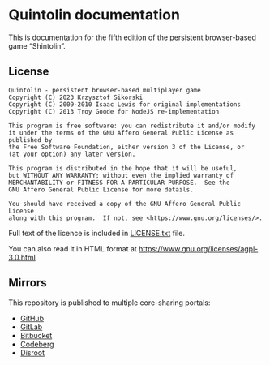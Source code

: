 # Quintolin documentation

This is documentation for the fifth edition
of the persistent browser-based game “Shintolin”.

## License

    Quintolin - persistent browser-based multiplayer game
    Copyright (C) 2023 Krzysztof Sikorski
    Copyright (C) 2009-2010 Isaac Lewis for original implementations
    Copyright (C) 2013 Troy Goode for NodeJS re-implementation

    This program is free software: you can redistribute it and/or modify
    it under the terms of the GNU Affero General Public License as published by
    the Free Software Foundation, either version 3 of the License, or
    (at your option) any later version.

    This program is distributed in the hope that it will be useful,
    but WITHOUT ANY WARRANTY; without even the implied warranty of
    MERCHANTABILITY or FITNESS FOR A PARTICULAR PURPOSE.  See the
    GNU Affero General Public License for more details.

    You should have received a copy of the GNU Affero General Public License
    along with this program.  If not, see <https://www.gnu.org/licenses/>.

Full text of the licence is included in [LICENSE.txt](LICENSE.txt) file.

You can also read it in HTML format at
<https://www.gnu.org/licenses/agpl-3.0.html>

## Mirrors

This repository is published to multiple core-sharing portals:

- [GitHub](https://github.com/quintolin/documentation)
- [GitLab](https://gitlab.com/quintolin/documentation)
- [Bitbucket](https://bitbucket.org/quintolin/documentation)
- [Codeberg](https://codeberg.org/quintolin/documentation)
- [Disroot](https://git.disroot.org/quintolin/documentation)
